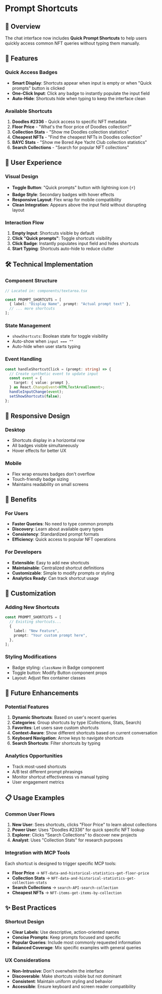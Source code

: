 # Prompt Shortcuts

## 🚀 Overview

The chat interface now includes **Quick Prompt Shortcuts** to help users quickly access common NFT queries without typing them manually.

## 🎯 Features

### Quick Access Badges

- **Smart Display**: Shortcuts appear when input is empty or when "Quick prompts" button is clicked
- **One-Click Input**: Click any badge to instantly populate the input field
- **Auto-Hide**: Shortcuts hide when typing to keep the interface clean

### Available Shortcuts

1. **Doodles #2336** - Quick access to specific NFT metadata
2. **Floor Price** - "What's the floor price of Doodles collection?"
3. **Collection Stats** - "Show me Doodles collection statistics"
4. **Cheapest NFTs** - "Find the cheapest NFTs in Doodles collection"
5. **BAYC Stats** - "Show me Bored Ape Yacht Club collection statistics"
6. **Search Collections** - "Search for popular NFT collections"

## 🎨 User Experience

### Visual Design

- **Toggle Button**: "Quick prompts" button with lightning icon (⚡)
- **Badge Style**: Secondary badges with hover effects
- **Responsive Layout**: Flex wrap for mobile compatibility
- **Clean Integration**: Appears above the input field without disrupting layout

### Interaction Flow

1. **Empty Input**: Shortcuts visible by default
2. **Click "Quick prompts"**: Toggle shortcuts visibility
3. **Click Badge**: Instantly populates input field and hides shortcuts
4. **Start Typing**: Shortcuts auto-hide to reduce clutter

## 🛠️ Technical Implementation

### Component Structure

```typescript
// Located in: components/textarea.tsx

const PROMPT_SHORTCUTS = [
  { label: "Display Name", prompt: "Actual prompt text" },
  // ... more shortcuts
];
```

### State Management

- `showShortcuts`: Boolean state for toggle visibility
- Auto-show when `input === ""`
- Auto-hide when user starts typing

### Event Handling

```typescript
const handleShortcutClick = (prompt: string) => {
  // Create synthetic event to update input
  const event = {
    target: { value: prompt },
  } as React.ChangeEvent<HTMLTextAreaElement>;
  handleInputChange(event);
  setShowShortcuts(false);
};
```

## 📱 Responsive Design

### Desktop

- Shortcuts display in a horizontal row
- All badges visible simultaneously
- Hover effects for better UX

### Mobile

- Flex wrap ensures badges don't overflow
- Touch-friendly badge sizing
- Maintains readability on small screens

## 🎯 Benefits

### For Users

- **Faster Queries**: No need to type common prompts
- **Discovery**: Learn about available query types
- **Consistency**: Standardized prompt formats
- **Efficiency**: Quick access to popular NFT operations

### For Developers

- **Extensible**: Easy to add new shortcuts
- **Maintainable**: Centralized shortcut definitions
- **Customizable**: Simple to modify prompts or styling
- **Analytics Ready**: Can track shortcut usage

## 🔧 Customization

### Adding New Shortcuts

```typescript
const PROMPT_SHORTCUTS = [
  // Existing shortcuts...
  {
    label: "New Feature",
    prompt: "Your custom prompt here",
  },
];
```

### Styling Modifications

- Badge styling: `className` in Badge component
- Toggle button: Modify Button component props
- Layout: Adjust flex container classes

## 🚀 Future Enhancements

### Potential Features

1. **Dynamic Shortcuts**: Based on user's recent queries
2. **Categories**: Group shortcuts by type (Collections, Stats, Search)
3. **Favorites**: Let users save custom shortcuts
4. **Context-Aware**: Show different shortcuts based on current conversation
5. **Keyboard Navigation**: Arrow keys to navigate shortcuts
6. **Search Shortcuts**: Filter shortcuts by typing

### Analytics Opportunities

- Track most-used shortcuts
- A/B test different prompt phrasings
- Monitor shortcut effectiveness vs manual typing
- User engagement metrics

## 📋 Usage Examples

### Common User Flows

1. **New User**: Sees shortcuts, clicks "Floor Price" to learn about collections
2. **Power User**: Uses "Doodles #2336" for quick specific NFT lookup
3. **Explorer**: Clicks "Search Collections" to discover new projects
4. **Analyst**: Uses "Collection Stats" for research purposes

### Integration with MCP Tools

Each shortcut is designed to trigger specific MCP tools:

- **Floor Price** → `NFT-data-and-historical-statistics-get-floor-price`
- **Collection Stats** → `NFT-data-and-historical-statistics-get-collection-stats`
- **Search Collections** → `search-API-search-collection`
- **Cheapest NFTs** → `NFT-items-get-items-by-collection`

## ✨ Best Practices

### Shortcut Design

- **Clear Labels**: Use descriptive, action-oriented names
- **Concise Prompts**: Keep prompts focused and specific
- **Popular Queries**: Include most commonly requested information
- **Balanced Coverage**: Mix specific examples with general queries

### UX Considerations

- **Non-Intrusive**: Don't overwhelm the interface
- **Discoverable**: Make shortcuts visible but not dominant
- **Consistent**: Maintain uniform styling and behavior
- **Accessible**: Ensure keyboard and screen reader compatibility
